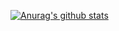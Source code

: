 [![Anurag's github stats](https://github-readme-stats.vercel.app/api?username=Sebery)](https://github.com/anuraghazra/github-readme-stats)

